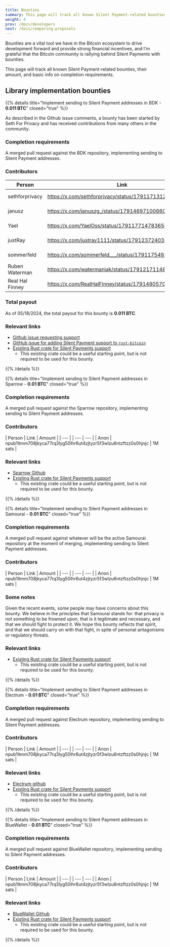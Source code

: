 ```yaml
---
title: Bounties
summary: This page will track all known Silent Payment-related bounties, their amount, and basic info on completion requirements.
weight: 4
prev: /docs/developers
next: /docs/comparing-proposals
---
```


Bounties are a vital tool we have in the Bitcoin ecosystem to drive development forward and provide strong financial incentives, and I'm grateful that the Bitcoin community is rallying behind Silent Payments with bounties.

This page will track all known Silent Payment-related bounties, their amount, and basic info on completion requirements.

## Library implementation bounties

{{% details title="Implement sending to Silent Payment addresses in BDK - **0.011 BTC**" closed="true" %}}

As described in the Github issue comments, a bounty has been started by Seth For Privacy and has received contributions from many others in the community.

### Completion requirements

A merged pull request against the BDK repository, implementing sending to Silent Payment addresses.

### Contributors

| Person | Link | Amount |
| --- | --- | --- |
| sethforprivacy | https://x.com/sethforprivacy/status/1791171312733335902 | 100k sats |
| janusz | https://x.com/januszg_/status/1791469710066024470 | 130k sats |
| Yael | https://x.com/YaelOss/status/1791177147836502340 | 100k sats |
| justRay | https://x.com/justray1111/status/1791237240389030259 | 370k sats |
| sommerfeld | https://x.com/sommerfeld___/status/1791175492101411206 | 200k sats |
| Ruben Waterman | https://x.com/watermaniak/status/1791217114855993677 | 100k sats |
| Real Hal Finney | https://x.com/RealHalFinney/status/1791480570637119905 | 100k sats |

### Total payout

As of 05/18/2024, the total payout for this bounty is **0.011 BTC**.

### Relevant links

- [Github issue requesting support](https://github.com/bitcoindevkit/bdk/issues/1114)
- [GitHub issue for adding Silent Payment support to `rust-bitcoin`](https://github.com/rust-bitcoin/rust-bitcoin/issues/2778)
- [Existing Rust crate for Silent Payments support](https://github.com/cygnet3/rust-silentpayments)
  - This existing crate could be a useful starting point, but is not required to be used for this bounty.

{{% /details %}}

{{% details title="Implement sending to Silent Payment addresses in Sparrow - **0.01 BTC**" closed="true" %}}

### Completion requirements

A merged pull request against the Sparrow repository, implementing sending to Silent Payment addresses.

### Contributors

| Person | Link | Amount |
| --- | | --- | --- |
| Anon | npub1ltmm708jkyca77rq3lyg50lhr6ut4zjtyzr5f3wlzu6ntzftzz0s0hjnjc | 1M sats |

### Relevant links

- [Sparrow Github](https://github.com/sparrowwallet/sparrow)
- [Existing Rust crate for Silent Payments support](https://github.com/cygnet3/rust-silentpayments)
  - This existing crate could be a useful starting point, but is not required to be used for this bounty.

{{% /details %}}

{{% details title="Implement sending to Silent Payment addresses in Samourai - **0.01 BTC**" closed="true" %}}

### Completion requirements

A merged pull request against whatever will be the active Samourai repository at the moment of merging, implementing sending to Silent Payment addresses.

### Contributors

| Person | Link | Amount |
| --- | | --- | --- |
| Anon | npub1ltmm708jkyca77rq3lyg50lhr6ut4zjtyzr5f3wlzu6ntzftzz0s0hjnjc | 1M sats |

### Some notes

Given the recent events, some people may have concerns about this bounty. We believe in the principles that Samourai stands for: that privacy is not something to be frowned upon, that is it legitimate and necessary, and that we should fight to protect it. We hope this bounty reflects that spirit, and that we should carry on with that fight, in spite of personal antagonisms or regulatory threats.

### Relevant links

- [Existing Rust crate for Silent Payments support](https://github.com/cygnet3/rust-silentpayments)
  - This existing crate could be a useful starting point, but is not required to be used for this bounty.

{{% /details %}}

{{% details title="Implement sending to Silent Payment addresses in Electrum - **0.01 BTC**" closed="true" %}}

### Completion requirements

A merged pull request against Electrum repository, implementing sending to Silent Payment addresses.

### Contributors

| Person | Link | Amount |
| --- | | --- | --- |
| Anon | npub1ltmm708jkyca77rq3lyg50lhr6ut4zjtyzr5f3wlzu6ntzftzz0s0hjnjc | 1M sats |

### Relevant links

- [Electrum github](https://github.com/spesmilo/electrum)
- [Existing Rust crate for Silent Payments support](https://github.com/cygnet3/rust-silentpayments)
  - This existing crate could be a useful starting point, but is not required to be used for this bounty.

{{% /details %}}

{{% details title="Implement sending to Silent Payment addresses in BlueWallet - **0.01 BTC**" closed="true" %}}

### Completion requirements

A merged pull request against BlueWallet repository, implementing sending to Silent Payment addresses.

### Contributors

| Person | Link | Amount |
| --- | | --- | --- |
| Anon | npub1ltmm708jkyca77rq3lyg50lhr6ut4zjtyzr5f3wlzu6ntzftzz0s0hjnjc | 1M sats |

### Relevant links

- [BlueWallet Github](https://github.com/BlueWallet)
- [Existing Rust crate for Silent Payments support](https://github.com/cygnet3/rust-silentpayments)
  - This existing crate could be a useful starting point, but is not required to be used for this bounty.

{{% /details %}}
